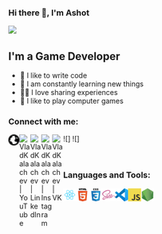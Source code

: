 ### Hi there 👋, I'm Ashot

![](https://komarev.com/ghpvc/?username=VladKalachev)

## I'm a Game Developer
- 💪 I like to write code
- 🥅 I am constantly learning new things
- 🤹🏽 I love sharing experiences
- 🎉 I like to play computer games

### Connect with me:

![<img align="left" alt="webtricks-master.ru" width="22px" src="https://raw.githubusercontent.com/iconic/open-iconic/master/svg/globe.svg" />]
[<img align="left" alt="VladKalachev | YouTube" width="22px" src="https://cdn.jsdelivr.net/npm/simple-icons@v3/icons/youtube.svg" />][youtube]
[<img align="left" alt="VladKalachev | LinkedIn" width="22px" src="https://cdn.jsdelivr.net/npm/simple-icons@v3/icons/linkedin.svg" />][linkedin]
![<img align="left" alt="VladKalachev | Instagram" width="22px" src="https://cdn.jsdelivr.net/npm/simple-icons@v3/icons/instagram.svg" />]
[<img align="left" alt="VladKalachev | VK" width="22px" src="https://cdn.jsdelivr.net/npm/simple-icons@v3/icons/vk.svg" />][vk]

<br />

### Languages and Tools:

<img align="left" alt="React" width="26px" src="https://raw.githubusercontent.com/github/explore/80688e429a7d4ef2fca1e82350fe8e3517d3494d/topics/react/react.png" />
<img align="left" alt="HTML5" width="26px" src="https://raw.githubusercontent.com/github/explore/80688e429a7d4ef2fca1e82350fe8e3517d3494d/topics/html/html.png" />
<img align="left" alt="CSS3" width="26px" src="https://raw.githubusercontent.com/github/explore/80688e429a7d4ef2fca1e82350fe8e3517d3494d/topics/css/css.png" />
<img align="left" alt="Sass" width="26px" src="https://raw.githubusercontent.com/github/explore/80688e429a7d4ef2fca1e82350fe8e3517d3494d/topics/sass/sass.png" />
<img align="left" alt="Visual Studio Code" width="26px" src="https://raw.githubusercontent.com/github/explore/80688e429a7d4ef2fca1e82350fe8e3517d3494d/topics/visual-studio-code/visual-studio-code.png" />
<img align="left" alt="JavaScript" width="26px" src="https://raw.githubusercontent.com/github/explore/80688e429a7d4ef2fca1e82350fe8e3517d3494d/topics/javascript/javascript.png" />
<img align="left" alt="Node.js" width="26px" src="https://raw.githubusercontent.com/github/explore/80688e429a7d4ef2fca1e82350fe8e3517d3494d/topics/nodejs/nodejs.png" />


<br />
<br />

[vk]: https://vk.com/id598762089
[youtube]: https://www.youtube.com/channel/UC_P-mkjr1v7DbPINnBF4m1A
[linkedin]: https://www.linkedin.com/in/ashot-movsisyan-248a2b219/
